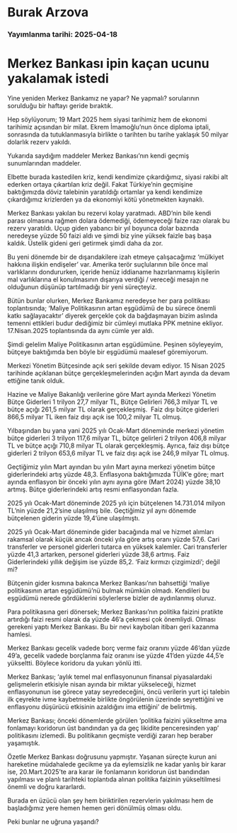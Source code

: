 # Burak Arzova

### Yayımlanma tarihi: 2025-04-18

# Merkez Bankası ipin kaçan ucunu yakalamak istedi

Yine yeniden Merkez Bankamız ne yapar? Ne yapmalı? sorularının sorulduğu bir haftayı geride bıraktık.

Hep söylüyorum; 19 Mart 2025 hem siyasi tarihimiz hem de ekonomi tarihimiz açısından bir milat. Ekrem İmamoğlu’nun önce diploma iptali, sonrasında da tutuklanmasıyla birlikte o tarihten bu tarihe yaklaşık 50 milyar dolarlık rezerv yakıldı.

Yukarıda saydığım maddeler Merkez Bankası’nın kendi geçmiş sunumlarından maddeler.

Elbette burada kastedilen kriz, kendi kendimize çıkardığımız, siyasi rakibi alt ederken ortaya çıkartılan kriz değil. Fakat Türkiye’nin geçmişine baktığımızda döviz talebinin yaratıldığı ortamlar ya kendi kendimize çıkardığımız krizlerden ya da ekonomiyi kötü yönetmekten kaynaklı.

Merkez Bankası yakılan bu rezervi kolay yaratmadı. ABD’nin bile kendi parası olmasına rağmen dolara ödemediği, ödemeyeceği faize razı olarak bu rezerv yaratıldı. Uçup giden yabancı bir yıl boyunca dolar bazında neredeyse yüzde 50 faizi aldı ve şimdi biz yine yüksek faizle baş başa kaldık. Üstelik gideni geri getirmek şimdi daha da zor.

Bu yeni dönemde bir de dışarıdakilere izah etmeye çalışacağımız ‘mülkiyet hakkına ilişkin endişeler’ var. Amerika terör suçlularının bile önce mal varlıklarını dondururken, içeride henüz iddianame hazırlanmamış kişilerin mal varlıklarına el konulmasının dışarıya verdiği / vereceği mesajın ne olduğunun düşünüp tartılmadığı bir yeni süreçteyiz.

Bütün bunlar olurken, Merkez Bankamız neredeyse her para politikası toplantısında; ‘Maliye Politikasının artan eşgüdümü de bu sürece önemli katkı sağlayacaktır’ diyerek gerçekle çok da bağdaşmayan bizim aslında temenni ettikleri budur dediğimiz bir cümleyi mutlaka PPK metnine ekliyor. 17.Nisan.2025 toplantısında da aynı cümle yer aldı.

Şimdi gelelim Maliye Politikasının artan eşgüdümüne. Peşinen söyleyeyim, bütçeye baktığımda ben böyle bir eşgüdümü maalesef göremiyorum.

Merkezi Yönetim Bütçesinde açık seri şekilde devam ediyor. 15 Nisan 2025 tarihinde açıklanan bütçe gerçekleşmelerinden açığın Mart ayında da devam ettiğine tanık olduk.

Hazine ve Maliye Bakanlığı verilerine göre Mart ayında Merkezi Yönetim Bütçe Giderleri 1 trilyon 27,7 milyar TL, Bütçe Gelirleri 766,3 milyar TL ve bütçe açığı 261,5 milyar TL olarak gerçekleşmiş.  Faiz dışı bütçe giderleri 866,5 milyar TL iken faiz dışı açık ise 100,2 milyar TL olmuş.

Yılbaşından bu yana yani 2025 yılı Ocak-Mart döneminde merkezi yönetim bütçe giderleri 3 trilyon 117,6 milyar TL, bütçe gelirleri 2 trilyon 406,8 milyar TL ve bütçe açığı 710,8 milyar TL olarak gerçekleşmiş. Ayrıca, faiz dışı bütçe giderleri 2 trilyon 653,6 milyar TL ve faiz dışı açık ise 246,9 milyar TL olmuş.

Geçtiğimiz yılın Mart ayından bu yılın Mart ayına merkezi yönetim bütçe giderlerindeki artış yüzde 48,3. Enflasyona baktığımızda TÜİK’e göre; mart ayında enflasyon bir önceki yılın aynı ayına göre (Mart 2024) yüzde 38,10 artmış. Bütçe giderlerindeki artış resmi enflasyondan fazla.

2025 yılı Ocak-Mart döneminde 2025 yılı için bütçelenen 14.731.014 milyon TL’nin yüzde 21,2’sine ulaşılmış bile. Geçtiğimiz yıl aynı dönemde bütçelenen giderin yüzde 19,4’üne ulaşılmıştı.

2025 yılı Ocak-Mart döneminde gider bacağında mal ve hizmet alımları rakamsal olarak küçük ancak önceki yıla göre artış oranı yüzde 57,6. Cari transferler ve personel giderleri tutarca en yüksek kalemler. Cari transferler yüzde 41,3 artarken, personel giderleri yüzde 38,6 artmış. Faiz Giderlerindeki yıllık değişim ise yüzde 85,2. ‘Faiz kırmızı çizgimizdi’; değil mi?

Bütçenin gider kısmına bakınca Merkez Bankası’nın bahsettiği ‘maliye politikasının artan eşgüdümü’nü bulmak mümkün olmadı. Kendileri bu eşgüdümü nerede gördüklerini söylerlerse bizler de aydınlanmış oluruz.

Para politikasına geri dönersek; Merkez Bankası’nın politika faizini pratikte artırdığı faizi resmi olarak da yüzde 46’a çekmesi çok önemliydi. Olması gerekeni yaptı Merkez Bankası. Bu bir nevi kaybolan itibarı geri kazanma hamlesi.

Merkez Bankası gecelik vadede borç verme faiz oranını yüzde 46’dan yüzde 49’a, gecelik vadede borçlanma faiz oranını ise yüzde 41’den yüzde 44,5’e yükseltti. Böylece koridoru da yukarı yönlü itti.

Merkez Bankası; ‘aylık temel mal enflasyonunun finansal piyasalardaki gelişmelerin etkisiyle nisan ayında bir miktar yükseleceği, hizmet enflasyonunun ise görece yatay seyredeceğini, öncü verilerin yurt içi talebin ilk çeyrekte ivme kaybetmekle birlikte öngörülenin üzerinde seyrettiğini ve enflasyonu düşürücü etkisinin azaldığını ima ettiğini’ de belirtmiş.

Merkez Bankası; önceki dönemlerde görülen ‘politika faizini yükseltme ama fonlamayı koridorun üst bandından ya da geç likidite penceresinden yap’ politikasını izlemedi. Bu politikanın geçmişte verdiği zararı hep beraber yaşamıştık.

Özetle Merkez Bankası doğrusunu yapmıştır. Yaşanan süreçte kurun ani hareketine müdahalede gecikme ya da eylemsizlik ne kadar yanlış bir karar ise, 20.Mart.2025’te ara karar ile fonlamanın koridorun üst bandından yapılması ve planlı tarihteki toplantıda alınan politika faizinin yükseltilmesi önemli ve doğru kararlardı.

Burada en üzücü olan şey hem biriktirilen rezervlerin yakılması hem de başladığımız yere hemen hemen geri dönülmüş olması oldu.

Peki bunlar ne uğruna yaşandı?



